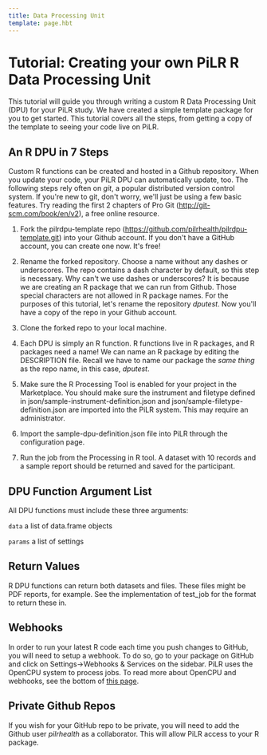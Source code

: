 ```yaml
---
title: Data Processing Unit
template: page.hbt
---
```



Tutorial: Creating your own PiLR R Data Processing Unit
============

This tutorial will guide you through writing a custom R Data
Processing Unit (DPU) for your PiLR study. We have created a simple
template package for you to get started. This tutorial covers all the
steps, from getting a copy of the template to seeing your code live on
PiLR.

An R DPU in 7 Steps
----------------------

Custom R functions can be created and hosted in a Github
repository. When you update your code, your PiLR DPU can automatically
update, too. The following steps rely often on *git*, a popular
distributed version control system. If you're new to git, don't worry,
we'll just be using a few basic features. Try reading the first 2
chapters of Pro Git (http://git-scm.com/book/en/v2), a free online
resource.

1. Fork the pilrdpu-template repo
(https://github.com/pilrhealth/pilrdpu-template.git) into your Github
account. If you don't have a GitHub account, you can create one
now. It's free!

2. Rename the forked repository. Choose a name without any dashes or
underscores. The repo contains a dash character by default, so this
step is necessary. Why can't we use dashes or underscores? It is
because we are creating an R package that we can run from Github.
Those special characters are not allowed in R package names.  For the
purposes of this tutorial, let's rename the repository *dputest*. Now
you'll have a copy of the repo in your Github account.

3. Clone the forked repo to your local machine. 

4. Each DPU is simply an R function. R functions live in R packages,
   and R packages need a name!  We can name an R package by editing the
   DESCRIPTION file. Recall we have to name our package the *same thing*
   as the repo name, in this case, *dputest*.
   
6. Make sure the R Processing Tool is enabled for your project in the
   Marketplace. You should make sure the instrument and filetype defined
   in json/sample-instrument-definition.json and
   json/sample-filetype-definition.json are imported into the PiLR
   system. This may require an administrator.

7. Import the sample-dpu-definition.json file into PiLR through the
   configuration page.

8. Run the job from the Processing in R tool. A dataset with 10
   records and a sample report should be returned and saved for the
   participant.
   
DPU Function Argument List
-------------

All DPU functions must include these three arguments:

`data` a list of data.frame objects

`params` a list of settings 

Return Values
------------

R DPU functions can return both datasets and files. These files might
be PDF reports, for example. See the implementation of test_job for
the format to return these in.

Webhooks
--------

In order to run your latest R code each time you push changes to
GitHub, you will need to setup a webhook. To do so, go to your package
on GitHub and click on Settings->Webhooks & Services on the
sidebar. PiLR uses the OpenCPU system to process jobs. To read more
about OpenCPU and webhooks, see the bottom of
[this page](https://www.opencpu.org/api.html).

Private Github Repos 
-------------

If you wish for your GitHub repo to be private, you will need to add
the Github user _pilrhealth_ as a collaborator. This will allow PiLR
access to your R package. 
